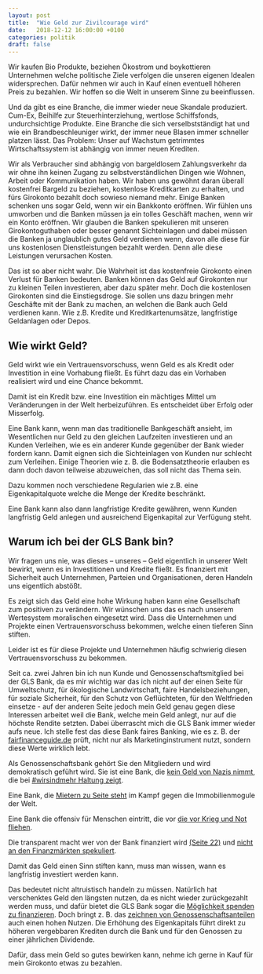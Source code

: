```yaml
---
layout: post
title:  "Wie Geld zur Zivilcourage wird"
date:   2018-12-12 16:00:00 +0100
categories: politik
draft: false
---
```


Wir kaufen Bio Produkte, beziehen Ökostrom und boykottieren Unternehmen welche politische Ziele verfolgen die unseren
eigenen Idealen widersprechen. Dafür nehmen wir auch in Kauf einen eventuell höheren Preis zu bezahlen. Wir hoffen so
die Welt in unserem Sinne zu beeinflussen.

Und da gibt es eine Branche, die immer wieder neue Skandale produziert. Cum-Ex, Beihilfe zur Steuerhinterziehung,
wertlose Schiffsfonds, undurchsichtige Produkte. Eine Branche die sich verselbstständigt hat und wie ein
Brandbeschleuniger wirkt, der immer neue Blasen immer schneller platzen lässt. Das Problem: Unser auf Wachstum getrimmtes
Wirtschaftssystem ist abhängig von immer neuen Krediten.

Wir als Verbraucher sind abhängig von bargeldlosem Zahlungsverkehr da wir ohne ihn keinen Zugang zu selbstverständlichen
Dingen wie Wohnen, Arbeit oder Kommunikation haben. Wir haben uns gewöhnt daran überall kostenfrei Bargeld zu beziehen,
kostenlose Kreditkarten zu erhalten, und fürs Girokonto bezahlt doch sowieso niemand mehr. Einige Banken schenken uns
sogar Geld, wenn wir ein Bankkonto eröffnen. Wir fühlen uns umworben und die Banken müssen ja ein tolles Geschäft machen,
wenn wir ein Konto eröffnen. Wir glauben die Banken spekulieren mit unseren Girokontoguthaben oder besser genannt
Sichteinlagen und dabei müssen die Banken ja unglaublich gutes Geld verdienen wenn, davon alle diese für uns kostenlosen
Dienstleistungen bezahlt werden. Denn alle diese Leistungen verursachen Kosten.

Das ist so aber nicht wahr. Die Wahrheit ist das kostenfreie Girokonto einen Verlust für Banken bedeuten. Banken können
das Geld auf Girokonten nur zu kleinen Teilen investieren, aber dazu später mehr. Doch die kostenlosen Girokonten sind
die Einstiegsdroge. Sie sollen uns dazu bringen mehr Geschäfte mit der Bank zu machen, an welchen die Bank auch Geld 
verdienen kann. Wie z.B. Kredite und Kreditkartenumsätze, langfristige Geldanlagen oder Depos.

## Wie wirkt Geld?

Geld wirkt wie ein Vertrauensvorschuss, wenn Geld es als Kredit oder Investition in eine Vorhabung fließt. Es führt dazu
das ein Vorhaben realisiert wird und eine Chance bekommt.

Damit ist ein Kredit bzw. eine Investition ein mächtiges Mittel um Veränderungen in der Welt herbeizuführen. Es
entscheidet über Erfolg oder Misserfolg.

Eine Bank kann, wenn man das traditionelle Bankgeschäft ansieht, im Wesentlichen nur Geld zu den gleichen Laufzeiten
investieren und an Kunden Verleihen, wie es ein anderer Kunde gegenüber der Bank wieder fordern kann. Damit eignen sich
die Sichteinlagen von Kunden nur schlecht zum Verleihen. Einige Theorien wie z. B. die Bodensatztheorie erlauben es dann
doch davon teilweise abzuweichen, das soll nicht das Thema sein.

Dazu kommen noch verschiedene Regularien wie z.B. eine Eigenkapitalquote welche die Menge der Kredite beschränkt.

Eine Bank kann also dann langfristige Kredite gewähren, wenn Kunden langfristig Geld anlegen und ausreichend Eigenkapital
zur Verfügung steht.

## Warum ich bei der GLS Bank bin?

Wir fragen uns nie, was dieses – unseres – Geld eigentlich in unserer Welt bewirkt, wenn es in Investitionen und Kredite
fließt. Es finanziert mit Sicherheit auch Unternehmen, Parteien und Organisationen, deren Handeln uns eigentlich abstößt.

Es zeigt sich das Geld eine hohe Wirkung haben kann eine Gesellschaft zum positiven zu verändern. Wir wünschen uns das
es nach unserem Wertesystem moralischen eingesetzt wird. Dass die Unternehmen und Projekte einen Vertrauensvorschuss
bekommen, welche einen tieferen Sinn stiften.

Leider ist es für diese Projekte und Unternehmen häufig schwierig diesen Vertrauensvorschuss zu bekommen.

Seit ca. zwei Jahren bin ich nun Kunde und Genossenschaftsmitglied bei der GLS Bank, da es mir wichtig war das ich nicht
auf der einen Seite für Umweltschutz, für ökologische Landwirtschaft, faire Handelsbeziehungen, für soziale Sicherheit,
für den Schutz von Geflüchteten, für den Weltfrieden einsetze - auf der anderen Seite jedoch mein Geld genau gegen diese
Interessen arbeitet weil die Bank, welche mein Geld anlegt, nur auf die höchste Rendite setzten.
Dabei überrascht mich die GLS Bank immer wieder aufs neue. Ich stelle fest das diese Bank faires Banking, wie es z. B.
der [fairfinanceguide.de](https://www.fairfinanceguide.de/) prüft, nicht nur als Marketinginstrument nutzt, sondern diese
Werte wirklich lebt.

Als Genossenschaftsbank gehört Sie den Mitgliedern und wird demokratisch geführt wird. Sie ist eine Bank, die
[kein Geld von Nazis nimmt](http://www.taz.de/!5507138/), die bei [#wirsindmehr Haltung zeigt](https://blog.gls.de/bankspiegel/bs-2018-2-wir-sind-mehr-haltung/).

Eine Bank, die [Mietern zu Seite steht](https://www.rbb24.de/politik/beitrag/2018/12/berlin-gls-bank-sagt-unterstuetzung-fuer-mieter-in-der-karl-marx-allee-zu.html)
im Kampf gegen die Immobilienmogule der Welt.

Eine Bank die offensiv für Menschen eintritt, die vor [die vor Krieg und Not fliehen](https://www.gls.de/privatkunden/gls-fluechtlingshilfe/).

Die transparent macht wer von der Bank finanziert wird [(Seite 22)](https://www.gls.de/media/PDF/Bankspiegel/GLS_Bankspiegel_232.pdf)
und [nicht an den Finanzmärkten spekuliert](https://www.gls.de/privatkunden/gls-bank/gls-nachhaltigkeit/).

Damit das Geld einen Sinn stiften kann, muss man wissen, wann es langfristig investiert werden kann.

Das bedeutet nicht altruistisch handeln zu müssen. Natürlich hat verschenktes Geld den längsten nutzen, da es nicht
wieder zurückgezahlt werden muss, und dafür bietet die GLS Bank sogar die [Möglichkeit spenden zu finanzieren](https://www.gls.de/gemeinnuetzige-kunden/finanzieren/leih-und-schenkgemeinschaft/).
Doch bringt z. B. das [zeichnen von Genossenschaftsanteilen](https://www.gls.de/privatkunden/gls-anteile/) auch
einen hohen Nutzen. Die Erhöhung des Eigenkapitals führt direkt zu höheren vergebbaren Krediten durch die Bank und für den
Genossen zu einer jährlichen Dividende.

Dafür, dass mein Geld so gutes bewirken kann, nehme ich gerne in Kauf für mein Girokonto etwas zu bezahlen.
